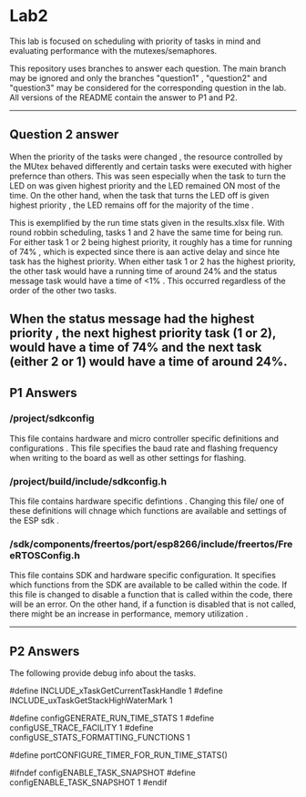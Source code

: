 #  Lab2

This lab is focused on scheduling with priority of tasks in mind and evaluating performance with the mutexes/semaphores.

This repository uses branches to answer each question. The main branch may be ignored and only the branches "question1" , "question2" and "question3" may be considered for the corresponding question in the lab. All versions of the README contain the answer to P1 and P2.

---
## Question 2 answer

When the priority of the tasks were changed , the resource controlled by the MUtex behaved differently and certain tasks were executed with higher prefernce than others. This was seen especially when the task to turn the LED on was given highest priority and the LED remained ON most of the time. On the other hand, when the task that turns the LED off is given highest priority , the LED remains off for the majority of the time .

This is exemplified by the run time stats given in the results.xlsx file. 
With round robbin scheduling, tasks 1 and 2 have the same time for being run. 
For either task 1 or 2 being highest priority, it roughly has a time for running of 74% , which is expected since there is aan active delay and since hte task has the highest priority. When either task 1 or 2 has the highest priority, the other task would have a running time of around 24% and the status message task would have a time of <1% . This occurred regardless of the order of the other two tasks.

When the status message had the highest priority , the next highest priority task (1 or 2), would have a time of 74% and the next task (either 2 or 1) would have a time of around 24%.
---

## P1 Answers

### /project/sdkconfig
This file contains hardware and micro controller specific definitions and configurations . This file specifies the baud rate and flashing frequency when writing to the board as well as other settings for flashing. 

### /project/build/include/sdkconfig.h

This file contains hardware specific defintions . Changing this file/ one of these definitions will chnage which functions are available and settings of the ESP sdk .

### /sdk/components/freertos/port/esp8266/include/freertos/FreeRTOSConfig.h

This file contains SDK and hardware specific configuration. It specifies which functions from the SDK are available to be called within the code. If this file is changed to disable a function that is called within the code, there will be an error. On the other hand, if a function is disabled that is not called, there might be an increase in performance, memory utilization .

---
## P2 Answers

The following provide debug info about the tasks.

#define INCLUDE_xTaskGetCurrentTaskHandle 1
#define INCLUDE_uxTaskGetStackHighWaterMark 1


#define configGENERATE_RUN_TIME_STATS           1
#define configUSE_TRACE_FACILITY                1
#define configUSE_STATS_FORMATTING_FUNCTIONS    1

#define portCONFIGURE_TIMER_FOR_RUN_TIME_STATS()

#ifndef configENABLE_TASK_SNAPSHOT
#define configENABLE_TASK_SNAPSHOT          1
#endif

